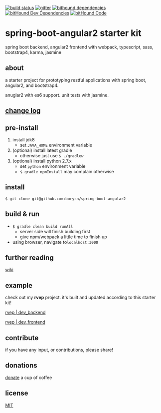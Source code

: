 [![build status](https://travis-ci.org/borysn/spring-boot-angular2.svg?branch=master)](https://travis-ci.org/borysn/spring-boot-angular2)
[![gitter](https://badges.gitter.im/borysn/spring-boot-angular2.svg)](https://gitter.im/borysn/spring-boot-angular2?utm_source=badge&utm_medium=badge&utm_campaign=pr-badge)
[![bithound dependencies](https://www.bithound.io/github/borysn/spring-boot-angular2/badges/dependencies.svg)](https://www.bithound.io/github/borysn/spring-boot-angular2/master/dependencies/npm)
[![bitHound Dev Dependencies](https://www.bithound.io/github/borysn/spring-boot-angular2/badges/devDependencies.svg)](https://www.bithound.io/github/borysn/spring-boot-angular2/master/dependencies/npm)
[![bitHound Code](https://www.bithound.io/github/borysn/spring-boot-angular2/badges/code.svg)](https://www.bithound.io/github/borysn/spring-boot-angular2)

# spring-boot-angular2 starter kit

spring boot backend, angular2 frontend with webpack, typescript, sass, bootstrap4, karma, jasmine

## about

a starter project for prototyping restful applications with spring boot, angular2, and bootstrap4.

anuglar2 with es6 support. unit tests with jasmine.

## [change log](https://github.com/borysn/spring-boot-angular2/blob/master/CHANGELOG.md)

## pre-install

1. install jdk8
    - set `JAVA_HOME` environment variable
1. (optional) install latest gradle
    - otherwise just use `$ ./gradlew`
1. (optional) install python 2.7.x
    - set `python` environment variable
    - `$ gradle npmInstall` may complain otherwise

## install

`$ git clone git@github.com:borysn/spring-boot-angular2`

## build & run

* `$ gradle clean build runAll`
    - server side will finish building first
    - give npm/webpack a little time to finish up
* using browser, navigate to`localhost:3000`

## further reading

[wiki](https://github.com/borysn/spring-boot-angular2/wiki)

## example

check out my **rvep** project. it's built and updated according to this starter kit!

[rvep | dev_backend](https://github.com/rvep/dev_backend)

[rvep | dev_frontend](https://github.com/rvep/dev_frontend)

## contribute

if you have any input, or contributions, please share!

## donations
[donate](https://www.paypal.me/BorysNiewiadomski) a cup of coffee

## license
[MIT](/LICENSE)
